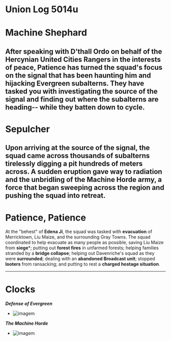 # Union Log  5014u
# Machine Shephard
  After speaking with D'thall Ordo on behalf of the **Hercynian United Cities Rangers** in the interests of peace, Patience has turned the squad's focus on the signal that has been **haunting** him and **hijacking** Evergreen subalterns. They have tasked you with investigating the **source** of the signal and finding out where the subalterns are heading-- while they batten down to cycle.
---

# Sepulcher
  Upon arriving at the source of the signal, the squad came across **thousands** of subalterns **tirelessly digging** a pit hundreds of meters across. A sudden **eruption** gave way to radiation and the unbridling of the **Machine Horde** army, a force that began sweeping across the region and pushing the squad into retreat.
---

# Patience, Patience
  At the "behest" of **Edena Ji**, the squad was tasked with **evacuation** of Merricktown, Liu Maize, and the surrounding Gray Towns. The squad coordinated to help evacuate as many people as possible, saving Liu Maize from **siege***; putting out **forest fires** in unfarmed forests; helping families stranded by a **bridge collapse**; helping out Davenriche's squad as they were **surrounded**; dealing with an **abandoned Broadcast unit**; stopped **looters** from ransacking; and putting to rest a **charged hostage situation**.


---
# Clocks

***Defense of Evergreen***
- ![imagem](clocks/06/6clock_5.png)

***The Machine Horde***
- ![imagem](clocks/06/6clock_0.png)
